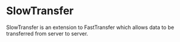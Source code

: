 SlowTransfer
============
SlowTransfer is an extension to FastTransfer which allows data to be transferred from server to server.

